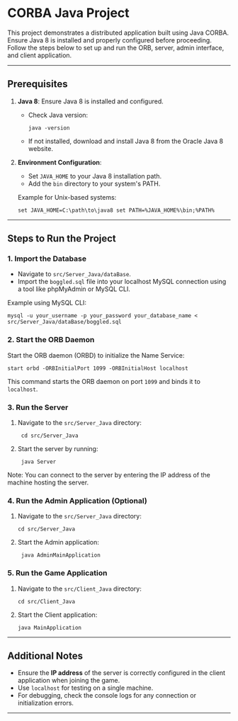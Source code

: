 # CORBA Java Project

This project demonstrates a distributed application built using Java CORBA. Ensure Java 8 is installed and properly configured before proceeding. Follow the steps below to set up and run the ORB, server, admin interface, and client application.

---

## Prerequisites
1. **Java 8**: Ensure Java 8 is installed and configured.
    - Check Java version:
      ```
      java -version
      ```
    - If not installed, download and install Java 8 from the Oracle Java 8 website.

2. **Environment Configuration**:
    - Set `JAVA_HOME` to your Java 8 installation path.
    - Add the `bin` directory to your system's PATH.

   Example for Unix-based systems:
   ```
   set JAVA_HOME=C:\path\to\java8 set PATH=%JAVA_HOME%\bin;%PATH%
   ```
---
## Steps to Run the Project

### 1. Import the Database
- Navigate to `src/Server_Java/dataBase`.
- Import the `boggled.sql` file into your localhost MySQL connection using a tool like phpMyAdmin or MySQL CLI.

Example using MySQL CLI:

```
mysql -u your_username -p your_password your_database_name < src/Server_Java/dataBase/boggled.sql
```

### 2. Start the ORB Daemon
Start the ORB daemon (ORBD) to initialize the Name Service:
   ```
   start orbd -ORBInitialPort 1099 -ORBInitialHost localhost
   ```
This command starts the ORB daemon on port `1099` and binds it to `localhost`.

### 3. Run the Server
1. Navigate to the `src/Server_Java` directory:
   ```
    cd src/Server_Java
   ```
2. Start the server by running:
   ```
    java Server
   ```
Note: You can connect to the server by entering the IP address of the machine hosting the server.

### 4. Run the Admin Application (Optional)
1. Navigate to the `src/Server_Java` directory:
   ```
   cd src/Server_Java
   ```
2. Start the Admin application:
   ```
    java AdminMainApplication
   ```
   
### 5.  Run the Game Application
1. Navigate to the `src/Client_Java` directory:
   ```
   cd src/Client_Java
   ```
2. Start the Client application:
   ```
   java MainApplication
   ```

---
## Additional Notes
- Ensure the **IP address** of the server is correctly configured in the client application when joining the game.
- Use `localhost` for testing on a single machine.
- For debugging, check the console logs for any connection or initialization errors.
---